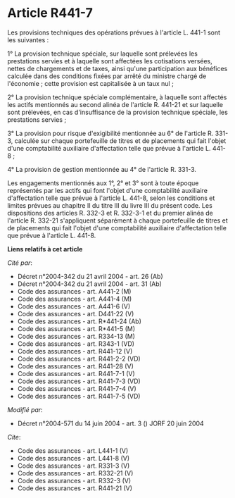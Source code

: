 # Article R441-7

Les provisions techniques des opérations prévues à l'article L. 441-1 sont les suivantes : 

1° La provision technique spéciale, sur laquelle sont prélevées les prestations servies et à laquelle sont affectées les
cotisations versées, nettes de chargements et de taxes, ainsi qu'une participation aux bénéfices calculée dans des conditions
fixées par arrêté du ministre chargé de l'économie ; cette provision est capitalisée à un taux nul ; 

2° La provision technique spéciale complémentaire, à laquelle sont affectés les actifs mentionnés au second alinéa de
l'article R. 441-21 et sur laquelle sont prélevées, en cas d'insuffisance de la provision technique spéciale, les prestations
servies ; 

3° La provision pour risque d'exigibilité mentionnée au 6° de l'article R. 331-3, calculée sur chaque portefeuille de titres
et de placements qui fait l'objet d'une comptabilité auxiliaire d'affectation telle que prévue à l'article L. 441-8 ; 

4° La provision de gestion mentionnée au 4° de l'article R. 331-3. 

Les engagements mentionnés aux 1°, 2° et 3° sont à toute époque représentés par les actifs qui font l'objet d'une
comptabilité auxiliaire d'affectation telle que prévue à l'article L. 441-8, selon les conditions et limites prévues au
chapitre II du titre III du livre III du présent code. Les dispositions des articles R. 332-3 et R. 332-3-1 et du premier
alinéa de l'article R. 332-21 s'appliquent séparément à chaque portefeuille de titres et de placements qui fait l'objet d'une
comptabilité auxiliaire d'affectation telle que prévue à l'article L. 441-8.

**Liens relatifs à cet article**

_Cité par_:

  - Décret n°2004-342 du 21 avril 2004 - art. 26 (Ab)
  - Décret n°2004-342 du 21 avril 2004 - art. 31 (Ab)
  - Code des assurances - art. A441-2 (M)
  - Code des assurances - art. A441-4 (M)
  - Code des assurances - art. A441-6 (V)
  - Code des assurances - art. D441-22 (V)
  - Code des assurances - art. R*441-24 (Ab)
  - Code des assurances - art. R*441-5 (M)
  - Code des assurances - art. R334-13 (M)
  - Code des assurances - art. R343-1 (VD)
  - Code des assurances - art. R441-12 (V)
  - Code des assurances - art. R441-2-2 (VD)
  - Code des assurances - art. R441-28 (V)
  - Code des assurances - art. R441-7-1 (V)
  - Code des assurances - art. R441-7-3 (VD)
  - Code des assurances - art. R441-7-4 (V)
  - Code des assurances - art. R441-7-5 (VD)

_Modifié par_:

  - Décret n°2004-571 du 14 juin 2004 - art. 3 () JORF 20 juin 2004

_Cite_:

  - Code des assurances - art. L441-1 (V)
  - Code des assurances - art. L441-8 (V)
  - Code des assurances - art. R331-3 (V)
  - Code des assurances - art. R332-21 (V)
  - Code des assurances - art. R332-3 (V)
  - Code des assurances - art. R441-21 (V)
